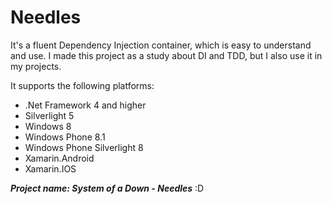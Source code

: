 Needles
=======
It's a fluent Dependency Injection container, which is easy to understand and use.
I made this project as a study about DI and TDD, but I also use it in my projects.

It supports the following platforms:
* .Net Framework 4 and higher
* Silverlight 5
* Windows 8
* Windows Phone 8.1
* Windows Phone Silverlight 8
* Xamarin.Android
* Xamarin.IOS

***Project name: System of a Down - Needles*** :D